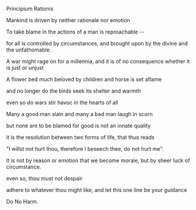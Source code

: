 Principium Rationis

Mankind is driven by neither rationale nor emotion

To take blame in the actions of a man is reproachable --

for all is controlled by circumstances, and brought upon by the divine and the unfathomable. 

A war might rage on for a millennia, and it is of no consequence whether it is just or unjust

A flower bed much beloved by children and horse is set aflame

and no longer do the birds seek its shelter and warmth

even so do wars stir havoc in the hearts of all

Many a good man slain and many a bad man laugh in scorn

but none are to be blamed for good is not an innate quality

it is the resolution between two forms of life, that thus reads 

"I willst not hurt thou, therefore I beseech thee, do not hurt me". 

It is not by reason or emotion that we become morale, but by sheer luck of circumstance.

even so, thou must not despair

adhere to whatever thou might like, and let this one line be your guidance

Do No Harm.
